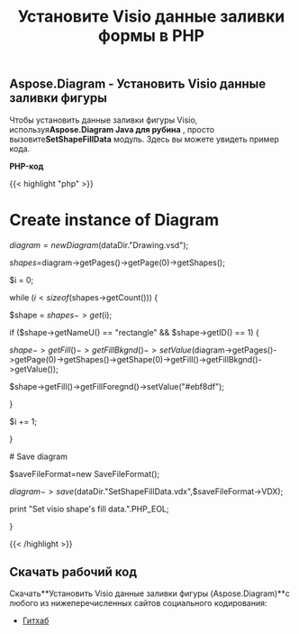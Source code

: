 ﻿---
title: Установите Visio данные заливки формы в PHP
type: docs
weight: 130
url: /ru/java/set-visio-shape-s-fill-data-in-php/
---
## **Aspose.Diagram - Установить Visio данные заливки фигуры**
 Чтобы установить данные заливки фигуры Visio, используя**Aspose.Diagram Java для рубина** , просто вызовите**SetShapeFillData** модуль. Здесь вы можете увидеть пример кода.

**PHP-код**

{{< highlight "php" >}}

 # Create instance of Diagram

$diagram = new Diagram($dataDir."Drawing.vsd");

$shapes=$diagram->getPages()->getPage(0)->getShapes();

$i = 0;

while ($i<sizeof($shapes->getCount())) {

$shape = $shapes->get($i);

if ($shape->getNameU() == "rectangle" && $shape->getID() == 1) {

$shape->getFill()->getFillBkgnd()->setValue($diagram->getPages()->getPage(0)->getShapes()->getShape(0)->getFill()->getFillBkgnd()->getValue());

$shape->getFill()->getFillForegnd()->setValue("#ebf8df");

}

$i += 1;

}

\# Save diagram

$saveFileFormat=new SaveFileFormat();

$diagram->save($dataDir."SetShapeFillData.vdx",$saveFileFormat->VDX);

print "Set visio shape's fill data.".PHP_EOL;

}

{{< /highlight >}}
## **Скачать рабочий код**
 Скачать**Установить Visio данные заливки фигуры (Aspose.Diagram)**с любого из нижеперечисленных сайтов социального кодирования:

- [Гитхаб](https://github.com/asposediagram/Aspose.Diagram-for-Java/blob/master/Plugins/Aspose_Diagram_Java_for_PHP/src/aspose/diagram/WorkingwithShapes/SetShapeFillData.php)
